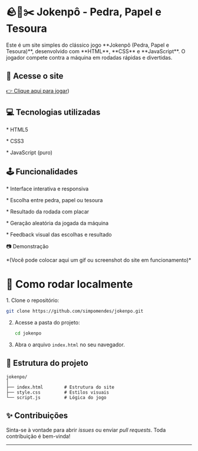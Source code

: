<h1> 🪨📄✂️ Jokenpô - Pedra, Papel e Tesoura</h1>

<p>Este é um site simples do clássico jogo **Jokenpô (Pedra, Papel e Tesoura)**, desenvolvido com **HTML**, **CSS** e **JavaScript**. 
  O jogador compete contra a máquina em rodadas rápidas e divertidas.</P>

<h2> 🔗 Acesse o site </h2>

[👉 Clique aqui para jogar](https://simpomendes.github.io/Jokenpo/))

<h2>💻 Tecnologias utilizadas</h2>

<p>* HTML5</p>
<p>* CSS3 </p>
<p>* JavaScript (puro)</p>

<h2>🕹️ Funcionalidades</h2>

<p>* Interface interativa e responsiva</p>
<p>* Escolha entre pedra, papel ou tesoura</p>
<p>* Resultado da rodada com placar</p>
<p>* Geração aleatória da jogada da máquina</p>
<p></p>* Feedback visual das escolhas e resultado</p>

<p>📷 Demonstração</p>

<p>*(Você pode colocar aqui um gif ou screenshot do site em funcionamento)*</p>

<h1>🚀 Como rodar localmente</h1>

<p>1. Clone o repositório:</p>

   ```bash
   git clone https://github.com/simpomendes/jokenpo.git
   ```
2. Acesse a pasta do projeto:

   ```bash
   cd jokenpo
   ```
3. Abra o arquivo `index.html` no seu navegador.

## 📁 Estrutura do projeto

```
jokenpo/
│
├── index.html        # Estrutura do site
├── style.css         # Estilos visuais
└── script.js         # Lógica do jogo
```

## ✨ Contribuições

Sinta-se à vontade para abrir *issues* ou enviar *pull requests*. Toda contribuição é bem-vinda!

---


